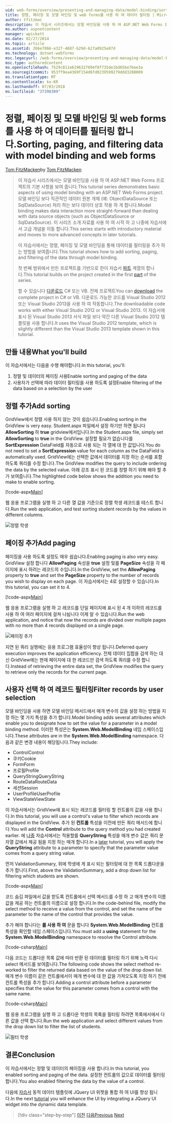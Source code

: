 ```yaml
---
uid: web-forms/overview/presenting-and-managing-data/model-binding/sorting-paging-and-filtering-data
title: 정렬, 페이징 및 모델 바인딩 및 web forms를 사용 하 여 데이터 필터링 | Microsoft Docs
author: tfitzmac
description: 이 자습서 시리즈에서는 모델 바인딩을 사용 하 여 ASP.NET Web Forms 프로젝트의 기본 사항을 보여 줍니다. 모델 바인딩을 통해 데이터 상호 작용 자세한 직선-...
ms.author: aspnetcontent
manager: wpickett
ms.date: 02/27/2014
ms.topic: article
ms.assetid: 266e7866-e327-4687-b29d-627a0925e87d
ms.technology: dotnet-webforms
msc.legacyurl: /web-forms/overview/presenting-and-managing-data/model-binding/sorting-paging-and-filtering-data
msc.type: authoredcontent
ms.openlocfilehash: 7529c811e6196327094f8f735de1bd65be76ee3a
ms.sourcegitcommit: 953ff9ea4369f154d6fd0239599279ddd3280009
ms.translationtype: MT
ms.contentlocale: ko-KR
ms.lasthandoff: 07/03/2018
ms.locfileid: "37398309"
---
```

<a name="sorting-paging-and-filtering-data-with-model-binding-and-web-forms"></a><span data-ttu-id="27670-104">정렬, 페이징 및 모델 바인딩 및 web forms를 사용 하 여 데이터를 필터링 합니다.</span><span class="sxs-lookup"><span data-stu-id="27670-104">Sorting, paging, and filtering data with model binding and web forms</span></span>
====================
<span data-ttu-id="27670-105">[Tom FitzMacken](https://github.com/tfitzmac)</span><span class="sxs-lookup"><span data-stu-id="27670-105">by [Tom FitzMacken](https://github.com/tfitzmac)</span></span>

> <span data-ttu-id="27670-106">이 자습서 시리즈에서는 모델 바인딩을 사용 하 여 ASP.NET Web Forms 프로젝트의 기본 사항을 보여 줍니다.</span><span class="sxs-lookup"><span data-stu-id="27670-106">This tutorial series demonstrates basic aspects of using model binding with an ASP.NET Web Forms project.</span></span> <span data-ttu-id="27670-107">모델 바인딩 보다 직관적인 데이터 원본 개체 (예: ObjectDataSource 또는 SqlDataSource) 처리 하는 보다 데이터 상호 작용 하 게 합니다.</span><span class="sxs-lookup"><span data-stu-id="27670-107">Model binding makes data interaction more straight-forward than dealing with data source objects (such as ObjectDataSource or SqlDataSource).</span></span> <span data-ttu-id="27670-108">이 시리즈 소개 자료를 사용 하 여 시작 하 고 나중에 자습서에서 고급 개념을 이동 합니다.</span><span class="sxs-lookup"><span data-stu-id="27670-108">This series starts with introductory material and moves to more advanced concepts in later tutorials.</span></span>
> 
> <span data-ttu-id="27670-109">이 자습서에서는 정렬, 페이징 및 모델 바인딩을 통해 데이터를 필터링을 추가 하는 방법을 보여줍니다.</span><span class="sxs-lookup"><span data-stu-id="27670-109">This tutorial shows how to add sorting, paging, and filtering of the data through model binding.</span></span>
> 
> <span data-ttu-id="27670-110">첫 번째 범위에서 만든 프로젝트를 기반으로 한이 자습서 [파트](retrieving-data.md) 계열의 합니다.</span><span class="sxs-lookup"><span data-stu-id="27670-110">This tutorial builds on the project created in the first [part](retrieving-data.md) of the series.</span></span>
> 
> <span data-ttu-id="27670-111">할 수 있습니다 [다운로드](https://go.microsoft.com/fwlink/?LinkId=286116) C# 또는 VB. 전체 프로젝트</span><span class="sxs-lookup"><span data-stu-id="27670-111">You can [download](https://go.microsoft.com/fwlink/?LinkId=286116) the complete project in C# or VB.</span></span> <span data-ttu-id="27670-112">다운로드 가능한 코드를 Visual Studio 2012 또는 Visual Studio 2013을 사용 하 여 작동합니다.</span><span class="sxs-lookup"><span data-stu-id="27670-112">The downloadable code works with either Visual Studio 2012 or Visual Studio 2013.</span></span> <span data-ttu-id="27670-113">이 자습서에 표시 된 Visual Studio 2013 서식 파일 보다 약간 다른 Visual Studio 2012 템플릿을 사용 합니다.</span><span class="sxs-lookup"><span data-stu-id="27670-113">It uses the Visual Studio 2012 template, which is slightly different than the Visual Studio 2013 template shown in this tutorial.</span></span>


## <a name="what-youll-build"></a><span data-ttu-id="27670-114">만들 내용</span><span class="sxs-lookup"><span data-stu-id="27670-114">What you'll build</span></span>

<span data-ttu-id="27670-115">이 자습서에서는 다음을 수행 해야합니다.</span><span class="sxs-lookup"><span data-stu-id="27670-115">In this tutorial, you'll:</span></span>

1. <span data-ttu-id="27670-116">정렬 및 데이터의 페이징 사용</span><span class="sxs-lookup"><span data-stu-id="27670-116">Enable sorting and paging of the data</span></span>
2. <span data-ttu-id="27670-117">사용자가 선택에 따라 데이터 필터링을 사용 하도록 설정</span><span class="sxs-lookup"><span data-stu-id="27670-117">Enable filtering of the data based on a selection by the user</span></span>

## <a name="add-sorting"></a><span data-ttu-id="27670-118">정렬 추가</span><span class="sxs-lookup"><span data-stu-id="27670-118">Add sorting</span></span>

<span data-ttu-id="27670-119">GridView에서 정렬 사용 하지 않는 것이 쉽습니다.</span><span class="sxs-lookup"><span data-stu-id="27670-119">Enabling sorting in the GridView is very easy.</span></span> <span data-ttu-id="27670-120">Student.aspx 파일에서 설정 하기만 하면 됩니다 **AllowSorting** 하 **true** gridview에서입니다.</span><span class="sxs-lookup"><span data-stu-id="27670-120">In the Student.aspx file, simply set **AllowSorting** to **true** in the GridView.</span></span> <span data-ttu-id="27670-121">설정할 필요가 없습니다를 **SortExpression** DataField를 자동으로 사용 되는 각 열에 대 한 값입니다.</span><span class="sxs-lookup"><span data-stu-id="27670-121">You do not need to set a **SortExpression** value for each column as the DataField is automatically used.</span></span> <span data-ttu-id="27670-122">GridView에는 선택한 값에서 데이터를 지정 하는 순서를 포함 하도록 쿼리를 수정 합니다.</span><span class="sxs-lookup"><span data-stu-id="27670-122">The GridView modifies the query to include ordering the data by the selected value.</span></span> <span data-ttu-id="27670-123">아래 강조 표시 된 코드를 정렬 하기 위해 해야 할 추가 보여줍니다.</span><span class="sxs-lookup"><span data-stu-id="27670-123">The highlighted code below shows the addition you need to make to enable sorting.</span></span>

[!code-aspx[Main](sorting-paging-and-filtering-data/samples/sample1.aspx?highlight=5)]

<span data-ttu-id="27670-124">웹 응용 프로그램을 실행 하 고 다른 열 값을 기준으로 정렬 학생 레코드를 테스트 합니다.</span><span class="sxs-lookup"><span data-stu-id="27670-124">Run the web application, and test sorting student records by the values in different columns.</span></span>

![정렬 학생](sorting-paging-and-filtering-data/_static/image2.png)

## <a name="add-paging"></a><span data-ttu-id="27670-126">페이징 추가</span><span class="sxs-lookup"><span data-stu-id="27670-126">Add paging</span></span>

<span data-ttu-id="27670-127">페이징을 사용 하도록 설정도 매우 쉽습니다.</span><span class="sxs-lookup"><span data-stu-id="27670-127">Enabling paging is also very easy.</span></span> <span data-ttu-id="27670-128">GridView 설정 합니다 **AllowPaging** 속성을 **true** 설정 및를 **PageSize** 속성을 각 페이지에 표시 하려는 레코드의 수입니다.</span><span class="sxs-lookup"><span data-stu-id="27670-128">In the GridView, set the **AllowPaging** property to **true** and set the **PageSize** property to the number of records you wish to display on each page.</span></span> <span data-ttu-id="27670-129">이 자습서에서는 4로 설정할 수 있습니다.</span><span class="sxs-lookup"><span data-stu-id="27670-129">In this tutorial, you can set it to 4.</span></span>

[!code-aspx[Main](sorting-paging-and-filtering-data/samples/sample2.aspx?highlight=5)]

<span data-ttu-id="27670-130">웹 응용 프로그램을 실행 하 고 레코드를 단일 페이지에 표시 된 4 개 이하의 레코드를 사용 하 여 여러 페이지에 걸쳐 나뉩니다 이제 알 수 있습니다.</span><span class="sxs-lookup"><span data-stu-id="27670-130">Run the web application, and notice that now the records are divided over multiple pages with no more than 4 records displayed on a single page.</span></span>

![페이징 추가](sorting-paging-and-filtering-data/_static/image4.png)

<span data-ttu-id="27670-132">지연 된 쿼리 실행에는 응용 프로그램 효율성이 향상 됩니다.</span><span class="sxs-lookup"><span data-stu-id="27670-132">Deferred query execution improves the application efficiency.</span></span> <span data-ttu-id="27670-133">전체 데이터 집합을 검색 하는 대신 GridView에는 현재 페이지에 대 한 레코드만 검색 하도록 쿼리를 수정 합니다.</span><span class="sxs-lookup"><span data-stu-id="27670-133">Instead of retrieving the entire data set, the GridView modifies the query to retrieve only the records for the current page.</span></span>

## <a name="filter-records-by-user-selection"></a><span data-ttu-id="27670-134">사용자 선택 하 여 레코드 필터링</span><span class="sxs-lookup"><span data-stu-id="27670-134">Filter records by user selection</span></span>

<span data-ttu-id="27670-135">모델 바인딩을 사용 하면 모델 바인딩 메서드에서 매개 변수의 값을 설정 하는 방법을 지정 하는 몇 가지 특성을 추가 합니다.</span><span class="sxs-lookup"><span data-stu-id="27670-135">Model binding adds several attributes which enable you to designate how to set the value for a parameter in a model binding method.</span></span> <span data-ttu-id="27670-136">이러한 특성은는 **System.Web.ModelBinding** 네임 스페이스입니다.</span><span class="sxs-lookup"><span data-stu-id="27670-136">These attributes are in the **System.Web.ModelBinding** namespace.</span></span> <span data-ttu-id="27670-137">다음과 같은 변경 내용이 해당됩니다.</span><span class="sxs-lookup"><span data-stu-id="27670-137">They include:</span></span>

- <span data-ttu-id="27670-138">Control</span><span class="sxs-lookup"><span data-stu-id="27670-138">Control</span></span>
- <span data-ttu-id="27670-139">쿠키</span><span class="sxs-lookup"><span data-stu-id="27670-139">Cookie</span></span>
- <span data-ttu-id="27670-140">Form</span><span class="sxs-lookup"><span data-stu-id="27670-140">Form</span></span>
- <span data-ttu-id="27670-141">프로필</span><span class="sxs-lookup"><span data-stu-id="27670-141">Profile</span></span>
- <span data-ttu-id="27670-142">QueryString</span><span class="sxs-lookup"><span data-stu-id="27670-142">QueryString</span></span>
- <span data-ttu-id="27670-143">RouteData</span><span class="sxs-lookup"><span data-stu-id="27670-143">RouteData</span></span>
- <span data-ttu-id="27670-144">세션</span><span class="sxs-lookup"><span data-stu-id="27670-144">Session</span></span>
- <span data-ttu-id="27670-145">UserProfile</span><span class="sxs-lookup"><span data-stu-id="27670-145">UserProfile</span></span>
- <span data-ttu-id="27670-146">ViewState</span><span class="sxs-lookup"><span data-stu-id="27670-146">ViewState</span></span>

<span data-ttu-id="27670-147">이 자습서에서는 GridView에 표시 되는 레코드를 필터링 할 컨트롤의 값을 사용 합니다.</span><span class="sxs-lookup"><span data-stu-id="27670-147">In this tutorial, you will use a control's value to filter which records are displayed in the GridView.</span></span> <span data-ttu-id="27670-148">추가 된 **컨트롤** 특성을 이전에 만든 쿼리 메서드에 합니다.</span><span class="sxs-lookup"><span data-stu-id="27670-148">You will add the **Control** attribute to the query method you had created earlier.</span></span> <span data-ttu-id="27670-149">에 [나중](using-query-string-values-to-retrieve-data.md) 자습서에서는 적용할를 **QueryString** 특성을 매개 변수 값은 쿼리 문자열 값에서 제공 됨을 지정 하는 매개 합니다.</span><span class="sxs-lookup"><span data-stu-id="27670-149">In a [later](using-query-string-values-to-retrieve-data.md) tutorial, you will apply the **QueryString** attribute to a parameter to specify that the parameter value comes from a query string value.</span></span>

<span data-ttu-id="27670-150">먼저 ValidationSummary, 위에 학생에 게 표시 되는 필터링에 대 한 목록 드롭다운을 추가 합니다.</span><span class="sxs-lookup"><span data-stu-id="27670-150">First, above the ValidationSummary, add a drop down list for filtering which students are shown.</span></span>

[!code-aspx[Main](sorting-paging-and-filtering-data/samples/sample3.aspx?highlight=3-11)]

<span data-ttu-id="27670-151">코드 숨김 파일에서 값을 받도록 컨트롤에서 선택 메서드를 수정 하 고 매개 변수의 이름 값을 제공 하는 컨트롤의 이름으로 설정 합니다.</span><span class="sxs-lookup"><span data-stu-id="27670-151">In the code-behind file, modify the select method to receive a value from the control, and set the name of the parameter to the name of the control that provides the value.</span></span>

<span data-ttu-id="27670-152">추가 해야 합니다는 **를 사용 하 여** 문을 합니다 **System.Web.ModelBinding** 컨트롤 특성을 확인할 네임 스페이스입니다.</span><span class="sxs-lookup"><span data-stu-id="27670-152">You must add a **using** statement for the **System.Web.ModelBinding** namespace to resolve the Control attribute.</span></span>

[!code-csharp[Main](sorting-paging-and-filtering-data/samples/sample4.cs)]

<span data-ttu-id="27670-153">다음 코드는 드롭다운 목록 값에 따라 반환 된 데이터를 필터링 하기 위해 노력 다시 select 메서드를 보여줍니다.</span><span class="sxs-lookup"><span data-stu-id="27670-153">The following code shows the select method re-worked to filter the returned data based on the value of the drop down list.</span></span> <span data-ttu-id="27670-154">매개 변수 이름이 같은 컨트롤에서이 매개 변수에 대 한 값을 가져오도록 지정 하기 전에 컨트롤 특성을 추가 합니다.</span><span class="sxs-lookup"><span data-stu-id="27670-154">Adding a control attribute before a parameter specifies that the value for this parameter comes from a control with the same name.</span></span>

[!code-csharp[Main](sorting-paging-and-filtering-data/samples/sample5.cs)]

<span data-ttu-id="27670-155">웹 응용 프로그램을 실행 하 고 드롭다운 학생의 목록을 필터링 하려면 목록에서에서 다른 값을 선택 합니다.</span><span class="sxs-lookup"><span data-stu-id="27670-155">Run the web application and select different values from the drop down list to filter the list of students.</span></span>

![필터 학생](sorting-paging-and-filtering-data/_static/image6.png)

## <a name="conclusion"></a><span data-ttu-id="27670-157">결론</span><span class="sxs-lookup"><span data-stu-id="27670-157">Conclusion</span></span>

<span data-ttu-id="27670-158">이 자습서에서는 정렬 및 데이터의 페이징을 사용 합니다.</span><span class="sxs-lookup"><span data-stu-id="27670-158">In this tutorial, you enabled sorting and paging of the data.</span></span> <span data-ttu-id="27670-159">설정한 컨트롤의 값으로 데이터를 필터링 합니다.</span><span class="sxs-lookup"><span data-stu-id="27670-159">You also enabled filtering the data by the value of a control.</span></span>

<span data-ttu-id="27670-160">다음에 [자습서](integrating-jquery-ui.md) 동적 데이터 템플릿에 JQuery UI 위젯을 통합 하 여 UI를 향상 됩니다.</span><span class="sxs-lookup"><span data-stu-id="27670-160">In the next [tutorial](integrating-jquery-ui.md) you will enhance the UI by integrating a JQuery UI widget into the dynamic data template.</span></span>

> [!div class="step-by-step"]
> <span data-ttu-id="27670-161">[이전](updating-deleting-and-creating-data.md)
> [다음](integrating-jquery-ui.md)</span><span class="sxs-lookup"><span data-stu-id="27670-161">[Previous](updating-deleting-and-creating-data.md)
[Next](integrating-jquery-ui.md)</span></span>
